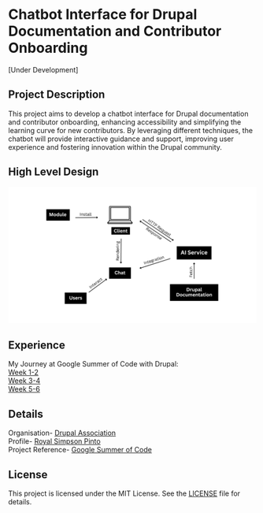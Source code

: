 # Chatbot Interface for Drupal Documentation and Contributor Onboarding

[Under Development]

## Project Description

This project aims to develop a chatbot interface for Drupal documentation and contributor onboarding, enhancing accessibility and simplifying the learning curve for new contributors. By leveraging different techniques, the chatbot will provide interactive guidance and support, improving user experience and fostering innovation within the Drupal community.

## High Level Design

![HLD-Diagram](public/images/HLD.png)

## Experience

My Journey at Google Summer of Code with Drupal: \
[Week 1-2](https://medium.com/@royalpinto007/week-1-2-my-journey-at-google-summer-of-code-with-drupal-9013880d8b8b) \
[Week 3-4](https://medium.com/@royalpinto007/week-3-4-my-journey-at-google-summer-of-code-with-drupal-69eaf22a5499) \
[Week 5-6](https://medium.com/@royalpinto007/week-5-6-my-journey-at-google-summer-of-code-with-drupal-f97819cd589d)

## Details

Organisation- [Drupal Association](https://www.drupal.org/) \
Profile- [Royal Simpson Pinto](https://www.drupal.org/u/royalpinto007) \
Project Reference- [Google Summer of Code](https://summerofcode.withgoogle.com/programs/2023/projects/V6n2jJa5)

## License

This project is licensed under the MIT License. See the [LICENSE](LICENSE) file for details.
